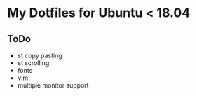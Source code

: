 # My Dotfiles for Ubuntu < 18.04


## ToDo
* st copy pasting
* st scrolling
* fonts
* vim 
* multiple monitor support

